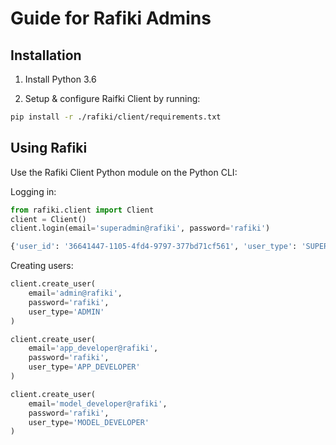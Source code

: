 # Guide for Rafiki Admins

## Installation

1. Install Python 3.6

2. Setup & configure Raifki Client by running:

```sh
pip install -r ./rafiki/client/requirements.txt
```

## Using Rafiki

Use the Rafiki Client Python module on the Python CLI:

Logging in:

```py
from rafiki.client import Client
client = Client()
client.login(email='superadmin@rafiki', password='rafiki')
```

```py
{'user_id': '36641447-1105-4fd4-9797-377bd71cf561', 'user_type': 'SUPERADMIN'}
```

Creating users:

```py
client.create_user(
    email='admin@rafiki',
    password='rafiki',
    user_type='ADMIN'
)
```

```py
client.create_user(
    email='app_developer@rafiki',
    password='rafiki',
    user_type='APP_DEVELOPER'
)
```

```py
client.create_user(
    email='model_developer@rafiki',
    password='rafiki',
    user_type='MODEL_DEVELOPER'
)
```